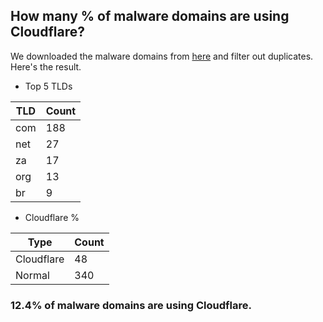 ## How many % of malware domains are using Cloudflare?


We downloaded the malware domains from [here](https://urlhaus.abuse.ch) and filter out duplicates.
Here's the result.


[//]: # (start replacement)


- Top 5 TLDs

| TLD | Count |
| --- | --- |
| com | 188 |
| net | 27 |
| za | 17 |
| org | 13 |
| br | 9 |


- Cloudflare %

| Type | Count |
| --- | --- |
| Cloudflare | 48 |
| Normal | 340 |


### 12.4% of malware domains are using Cloudflare.